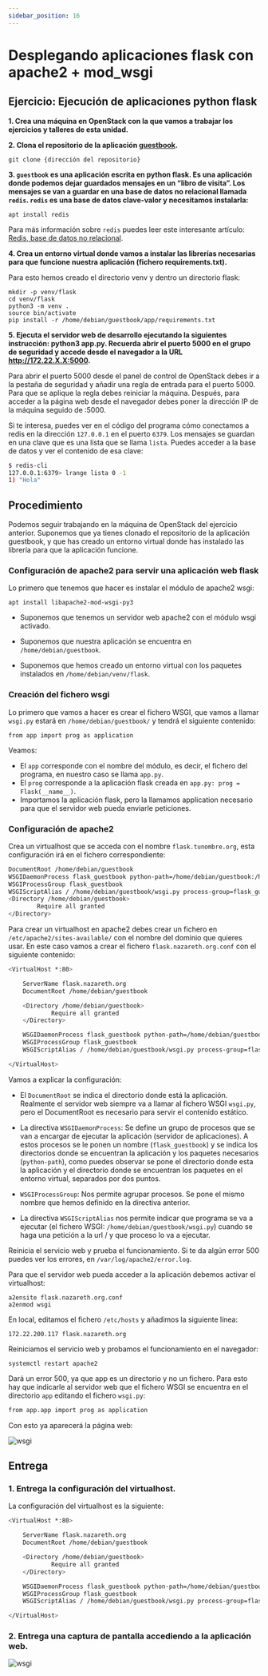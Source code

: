 ```yaml
---
sidebar_position: 16
---
```


# Desplegando aplicaciones flask con apache2 + mod_wsgi

## Ejercicio: Ejecución de aplicaciones python flask

**1. Crea una máquina en OpenStack con la que vamos a trabajar los ejercicios y talleres de esta unidad.**

**2. Clona el repositorio de la aplicación [guestbook](https://github.com/josedom24/guestbook).**

    git clone {dirección del repositorio}

**3. `guestbook` es una aplicación escrita en python flask. Es una aplicación donde podemos dejar guardados mensajes en un **“libro de visita”**. Los mensajes se van a guardar en una base de datos no relacional llamada `redis`. `redis` es una base de datos clave-valor y necesitamos instalarla:**

    apt install redis

Para más información sobre `redis` puedes leer este interesante artículo: [Redis, base de datos no relacional](https://www.josedomingo.org/pledin/2015/02/redis-base-de-datos-no-relacional/).

**4. Crea un entorno virtual donde vamos a instalar las librerías necesarias para que funcione nuestra aplicación (fichero requirements.txt).**

Para esto hemos creado el directorio venv y dentro un directorio flask:

    mkdir -p venv/flask
    cd venv/flask
    python3 -m venv .
    source bin/activate
    pip install -r /home/debian/guestbook/app/requirements.txt

**5. Ejecuta el servidor web de desarrollo ejecutando la siguientes instrucción: python3 app.py. Recuerda abrir el puerto 5000 en el grupo de seguridad y accede desde el navegador a la URL http://172.22.X.X:5000.**

Para abrir el puerto 5000 desde el panel de control de OpenStack debes ir a la pestaña de seguridad y añadir una regla de entrada para el puerto 5000. Para que se aplique la regla debes reiniciar la máquina. Después, para acceder a la página web desde el navegador debes poner la dirección IP de la máquina seguido de :5000.

Si te interesa, puedes ver en el código del programa cómo conectamos a redis en la dirección `127.0.0.1` en el puerto `6379`. Los mensajes se guardan en una clave que es una lista que se llama `lista`. Puedes acceder a la base de datos y ver el contenido de esa clave:

```bash
$ redis-cli 
127.0.0.1:6379> lrange lista 0 -1
1) "Hola"
```

## Procedimiento

Podemos seguir trabajando en la máquina de OpenStack del ejercicio anterior. Suponemos que ya tienes clonado el repositorio de la aplicación guestbook, y que has creado un entorno virtual donde has instalado las librería para que la aplicación funcione.

### Configuración de apache2 para servir una aplicación web flask

Lo primero que tenemos que hacer es instalar el módulo de apache2 wsgi:

    apt install libapache2-mod-wsgi-py3

- Suponemos que tenemos un servidor web apache2 con el módulo wsgi activado.

- Suponemos que nuestra aplicación se encuentra en `/home/debian/guestbook`.

- Suponemos que hemos creado un entorno virtual con los paquetes instalados en `/home/debian/venv/flask`.


### Creación del fichero wsgi

Lo primero que vamos a hacer es crear el fichero WSGI, que vamos a llamar `wsgi.py` estará en `/home/debian/guestbook/` y tendrá el siguiente contenido:

    from app import prog as application

Veamos:

- El `app` corresponde con el nombre del módulo, es decir, el fichero del programa, en nuestro caso se llama `app.py`.
- El `prog` corresponde a la aplicación flask creada en `app.py: prog = Flask(__name__)`.
- Importamos la aplicación flask, pero la llamamos application necesario para que el servidor web pueda enviarle peticiones.


### Configuración de apache2

Crea un virtualhost que se acceda con el nombre `flask.tunombre.org`, esta configuración irá en el fichero correspondiente:

```bash
DocumentRoot /home/debian/guestbook
WSGIDaemonProcess flask_guestbook python-path=/home/debian/guestbook:/home/debian/venv/flask/lib/python3.9/site-packages
WSGIProcessGroup flask_guestbook
WSGIScriptAlias / /home/debian/guestbook/wsgi.py process-group=flask_guestbook
<Directory /home/debian/guestbook>
        Require all granted
</Directory>
```

Para crear un virtualhost en apache2 debes crear un fichero en `/etc/apache2/sites-available/` con el nombre del dominio que quieres usar. En este caso vamos a crear el fichero `flask.nazareth.org.conf` con el siguiente contenido:

```bash
<VirtualHost *:80>

    ServerName flask.nazareth.org
    DocumentRoot /home/debian/guestbook

    <Directory /home/debian/guestbook>
            Require all granted
    </Directory>

    WSGIDaemonProcess flask_guestbook python-path=/home/debian/guestbook:/home/debian/venv/flask/lib/python3.9/site-packages
    WSGIProcessGroup flask_guestbook
    WSGIScriptAlias / /home/debian/guestbook/wsgi.py process-group=flask_guestbook

</VirtualHost>
```

Vamos a explicar la configuración:

- El `DocumentRoot` se indica el directorio donde está la aplicación. Realmente el servidor web siempre va a llamar al fichero WSGI `wsgi.py`, pero el DocumentRoot es necesario para servir el contenido estático.

- La directiva `WSGIDaemonProcess`: Se define un grupo de procesos que se van a encargar de ejecutar la aplicación (servidor de aplicaciones). A estos procesos se le ponen un nombre (`flask_guestbook`) y se indica los directorios donde se encuentran la aplicación y los paquetes necesarios (`python-path`), como puedes observar se pone el directorio donde esta la aplicación y el directorio donde se encuentran los paquetes en el entorno virtual, separados por dos puntos.

- `WSGIProcessGroup`: Nos permite agrupar procesos. Se pone el mismo nombre que hemos definido en la directiva anterior.

- La directiva `WSGIScriptAlias` nos permite indicar que programa se va a ejecutar (el fichero WSGI: `/home/debian/guestbook/wsgi.py`) cuando se haga una petición a la url / y que proceso lo va a ejecutar.

Reinicia el servicio web y prueba el funcionamiento. Si te da algún error 500 puedes ver los errores, en `/var/log/apache2/error.log`.

Para que el servidor web pueda acceder a la aplicación debemos activar el virtualhost:

    a2ensite flask.nazareth.org.conf
    a2enmod wsgi

En local, editamos el fichero `/etc/hosts` y añadimos la siguiente línea:

    172.22.200.117 flask.nazareth.org

Reiniciamos el servicio web y probamos el funcionamiento en el navegador:

    systemctl restart apache2

Dará un error 500, ya que app es un directorio y no un fichero. Para esto hay que indicarle al servidor web que el fichero WSGI se encuentra en el directorio `app` editando el fichero `wsgi.py`:

```bash
from app.app import prog as application
```

Con esto ya aparecerá la página web:

![wsgi](/img/IAW/taller1IAW4.png)


## Entrega

### 1. Entrega la configuración del virtualhost.

La configuración del virtualhost es la siguiente:

```bash
<VirtualHost *:80>

    ServerName flask.nazareth.org
    DocumentRoot /home/debian/guestbook

    <Directory /home/debian/guestbook>
            Require all granted
    </Directory>

    WSGIDaemonProcess flask_guestbook python-path=/home/debian/guestbook:/home/debian/venv/flask/lib/python3.9/site-packages
    WSGIProcessGroup flask_guestbook
    WSGIScriptAlias / /home/debian/guestbook/wsgi.py process-group=flask_guestbook

</VirtualHost>
```

### 2. Entrega una captura de pantalla accediendo a la aplicación web.

![wsgi](/img/IAW/taller1IAW4-2.png)